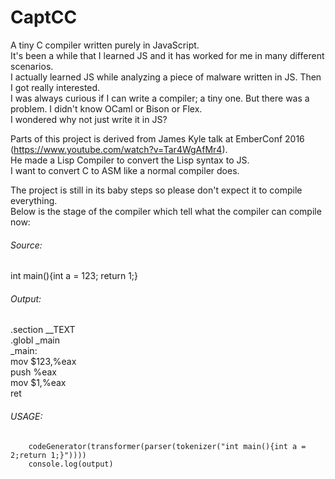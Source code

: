 # CaptCC
A tiny C compiler written purely in JavaScript.   
It's been a while that I learned JS and it has worked for me in many different scenarios.    
I actually learned JS while analyzing a piece of malware written in JS. Then I got really interested.   
I was always curious if I can write a compiler; a tiny one. But there was a problem. I didn't know OCaml or Bison or Flex.   
I wondered why not just write it in JS?   


Parts of this project is derived from James Kyle talk at EmberConf 2016 (https://www.youtube.com/watch?v=Tar4WgAfMr4).   
He made a Lisp Compiler to convert the Lisp syntax to JS.   
I want to convert C to ASM like a normal compiler does.   

The project is still in its baby steps so please don't expect it to compile everything.   
Below is the stage of the compiler which tell what the compiler can compile now:   

###### Source:   

int main(){int a = 123; return 1;}

###### Output:

.section __TEXT   
	.globl _main   
_main:   
	mov	$123,%eax   
	push	%eax   
	mov	$1,%eax   
	ret   
   
   

###### USAGE:   
   
        codeGenerator(transformer(parser(tokenizer("int main(){int a = 2;return 1;}"))))    
        console.log(output)    
